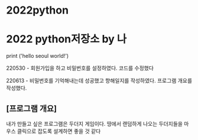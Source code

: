 # 2022python
# 2022 python저장소 by 나
print ('hello seoul world!')

220530 - 회원가입을 하고 비밀번호를 설정하였다. 코드를 수정했다

220613 - 비밀번호를 기억해내는데 성공했고 향해일지를 작성하였다. 프로그램 개요를 작성했다.


## [프로그램 개요]
내가 만들고 싶은 프로그램은 두더지 게임이다. 땅에서 랜덤하게 나오는 두더지들을 마우스 클릭으로 잡도록 설계하면 좋을 것 같다
